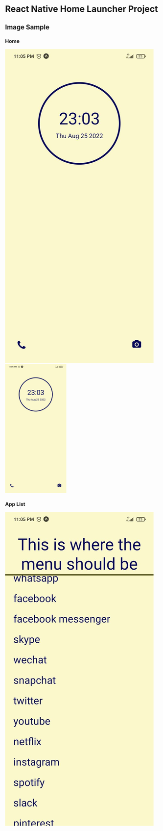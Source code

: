 
# React Native Home Launcher Project

## Image Sample

### Home
![Home Page Sample](/img/home.jpg)
<img src="/img/home.jpg" alt="Home" width="200"/>

### App List
![App List Page Sample](/img/appList.jpg)